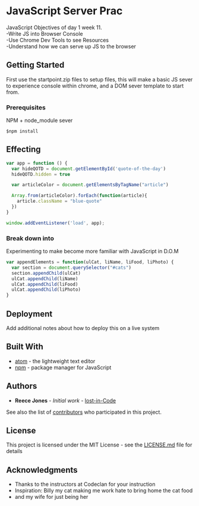 # JavaScript Server Prac

JavaScript Objectives of day 1 week 11. \
-Write JS into Browser Console \
-Use Chrome Dev Tools to see Resources \
-Understand how we can serve up JS to the browser

## Getting Started

First use the startpoint.zip files to setup files, this will make a basic JS sever to experience console within chrome, and a  DOM sever template to start from.

### Prerequisites

NPM + node_module sever

```
$npm install
```

## Effecting

```js
var app = function () {
  var hideQOTD = document.getElementById('quote-of-the-day')
  hideQOTD.hidden = true

  var articleColor = document.getElementsByTagName("article")

  Array.from(articleColor).forEach(function(article){
    article.className = "blue-quote"
  })
}

window.addEventListener('load', app);
```

### Break down into

Experimenting to make become more familiar with JavaScript in D.O.M

```js
var appendElements = function(ulCat, liName, liFood, liPhoto) {
  var section = document.querySelector("#cats")
  section.appendChild(ulCat)
  ulCat.appendChild(liName)
  ulCat.appendChild(liFood)
  ulCat.appendChild(liPhoto)
}
```


## Deployment

Add additional notes about how to deploy this on a live system

## Built With

* [atom](https://atom.io/) - the lightweight text editor
* [npm](https://www.npmjs.com/) - package manager for JavaScript

## Authors

* **Reece Jones** - *Initial work* - [lost-in-Code](https://github.com/lost-in-Code-au)

See also the list of [contributors](https://github.com/lost-in-Code-au/JS_sever_prac/graphs/contributors) who participated in this project.

## License

This project is licensed under the MIT License - see the [LICENSE.md](LICENSE.md) file for details

## Acknowledgments

* Thanks to the instructors at Codeclan for your instruction
* Inspiration: Billy my cat making me work hate to bring home the cat food
* and my wife for just being her
